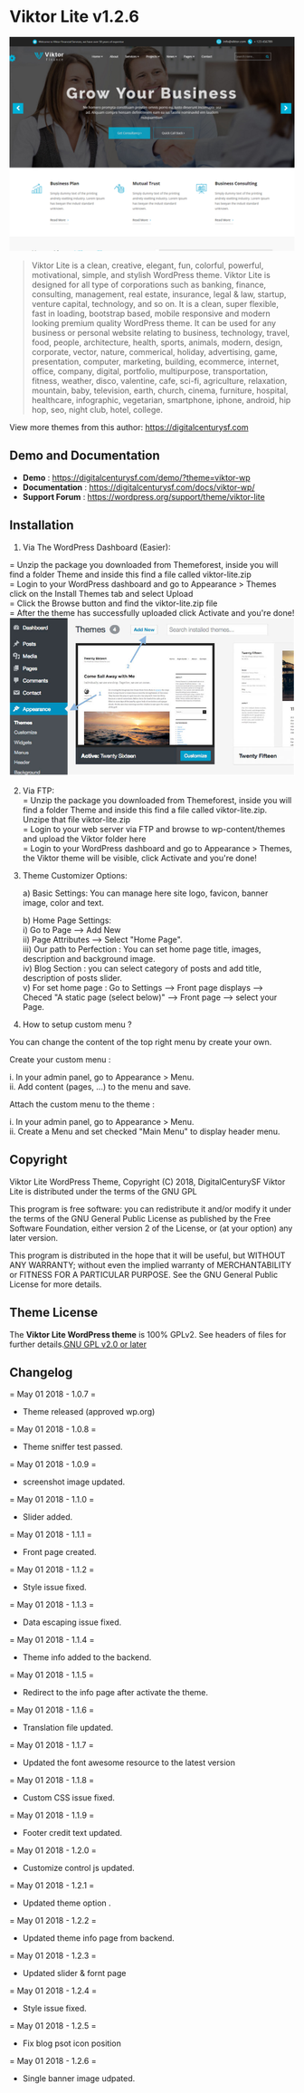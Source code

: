 # Viktor Lite v1.2.6
![Viktor Lite - Free Wordpress Theme](/screenshot.png)

> Viktor Lite is a clean, creative, elegant, fun, colorful, powerful, motivational, simple, and stylish WordPress theme. Viktor Lite is designed for all type of corporations such as banking, finance, consulting, management, real estate, insurance, legal & law, startup, venture capital, technology, and so on. It is a clean, super flexible, fast in loading, bootstrap based, mobile responsive and modern looking premium quality WordPress theme. It can be used for any business or personal website relating to business, technology, travel, food, people, architecture, health, sports, animals, modern, design, corporate, vector, nature, commerical, holiday, advertising, game, presentation, computer, marketing, building, ecommerce, internet, office, company, digital, portfolio, multipurpose, transportation, fitness, weather, disco, valentine, cafe, sci-fi, agriculture, relaxation, mountain, baby, television, earth, church, cinema, furniture, hospital, healthcare, infographic, vegetarian, smartphone, iphone, android, hip hop, seo, night club, hotel, college.

View more themes from this author: https://digitalcenturysf.com

## Demo and Documentation
* **Demo** : https://digitalcenturysf.com/demo/?theme=viktor-wp
* **Documentation** : https://digitalcenturysf.com/docs/viktor-wp/
* **Support Forum** : https://wordpress.org/support/theme/viktor-lite

## Installation 

1. Via The WordPress Dashboard (Easier):  

 = Unzip the package you downloaded from Themeforest, inside you will find a folder Theme and inside this find a file called viktor-lite.zip  
 = Login to your WordPress dashboard and go to Appearance > Themes click on the Install Themes tab and select Upload  
 = Click the Browse button and find the viktor-lite.zip file  
 = After the theme has successfully uploaded click Activate and you're done!   ![](/img/i1.png)

 
2. Via FTP:  
 = Unzip the package you downloaded from Themeforest, inside you will find a folder Theme and inside this find a file called viktor-lite.zip. Unzipe that file viktor-lite.zip  
 = Login to your web server via FTP and browse to wp-content/themes and upload the Viktor folder here  
 = Login to your WordPress dashboard and go to Appearance > Themes, the Viktor theme will be visible, click Activate and you're done!  
  
3. Theme Customizer	Options:  

	a) Basic Settings:
           You can manage here site logo, favicon, banner image, color and text.	  

	b) Home Page Settings:   
		i)		Go to Page --> Add New   
		ii)		Page Attributes --> Select "Home Page".   
		iii)	Our path to Perfection : You can set home page title, images, description and background image.    
        iv)		Blog Section : you can select category of posts and add title, description of posts slider.  
		v)		For set home page : Go to Settings	-->	Front page displays	--> Checed  "A static page (select below)" --> Front page --> select your Page.  
                 
4. How to setup custom menu ?  

You can change the content of the top right menu by create your own.  

Create your custom menu :  

i. In your admin panel, go to Appearance > Menu.  
ii. Add content (pages, ...) to the menu and save.  

Attach the custom menu to the theme :  

i. In your admin panel, go to Appearance > Menu.  
ii. Create a Menu and set checked "Main Menu" to display header menu.  
 	

## Copyright

Viktor Lite WordPress Theme, Copyright (C) 2018, DigitalCenturySF
Viktor Lite is distributed under the terms of the GNU GPL

This program is free software: you can redistribute it and/or modify
it under the terms of the GNU General Public License as published by
the Free Software Foundation, either version 2 of the License, or
(at your option) any later version.

This program is distributed in the hope that it will be useful,
but WITHOUT ANY WARRANTY; without even the implied warranty of
MERCHANTABILITY or FITNESS FOR A PARTICULAR PURPOSE. See the
GNU General Public License for more details.



## Theme License
The **Viktor Lite WordPress theme** is 100% GPLv2. See headers of files for further details.[GNU GPL v2.0 or later](http://www.gnu.org/licenses/gpl-2.0.html)
 

## Changelog 
  
 = May 01 2018 - 1.0.7 =
* Theme released (approved wp.org)

= May 01 2018 - 1.0.8 =
* Theme sniffer test passed.

= May 01 2018 - 1.0.9 =
* screenshot image updated.

= May 01 2018 - 1.1.0 =
* Slider added.

= May 01 2018 - 1.1.1 =
* Front page created.

= May 01 2018 - 1.1.2 =
* Style issue fixed.

= May 01 2018 - 1.1.3 =
* Data escaping issue fixed.

= May 01 2018 - 1.1.4 =
* Theme info added to the backend.

= May 01 2018 - 1.1.5 =
* Redirect to the info page after activate the theme.
  
= May 01 2018 - 1.1.6 =
* Translation file updated.
  
= May 01 2018 - 1.1.7 =
* Updated the font awesome resource to the latest version
  
= May 01 2018 - 1.1.8 =
* Custom CSS issue fixed.
  
= May 01 2018 - 1.1.9 =
* Footer credit text updated.
  
= May 01 2018 - 1.2.0 =
* Customize control js updated.
  
= May 01 2018 - 1.2.1 =
* Updated theme option .
  
= May 01 2018 - 1.2.2 =
* Updated theme info page from backend.
  
= May 01 2018 - 1.2.3 =
* Updated slider & fornt page
  
= May 01 2018 - 1.2.4 =
* Style issue fixed.
  
= May 01 2018 - 1.2.5 =
* Fix blog psot icon position
  
= May 01 2018 - 1.2.6 =
* Single banner image udpated.

  

